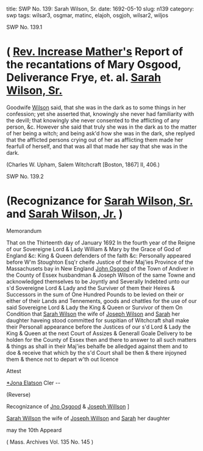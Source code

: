 title: SWP No. 139: Sarah Wilson, Sr.
date: 1692-05-10
slug: n139
category: swp
tags: wilsar3, osgmar, matinc, elajoh, osgjoh, wilsar2, wiljos




<div markdown class="doc" id="n139.1">

<div class="doc_id">SWP No. 139.1</div>


# ( [Rev. Increase Mather's](/tag/matinc.html) Report of the recantations of Mary Osgood, Deliverance Frye, et. al. [Sarah Wilson, Sr.](/tag/wilsar2.html)

Goodwife [Wilson](/tag/wilsar2.html) said, that she was in the dark as to some things in her confession; yet she asserted that, knowingly she never had familiarity with the devill; that knowingly she never consented to the afflicting of any person, &c. However she said that truly she was in the dark as to the matter of her being a witch; and being ask'd how she was in the dark, she replyed that the afflicted persons crying out of her as afflicting them made her fearfull of herself, and that was all that made her say that she was in the dark.

(Charles W. Upham, Salem Witchcraft  [Boston, 1867] II, 406.)


</div>



<div markdown class="doc" id="n139.2">

<div class="doc_id">SWP No. 139.2</div>


# (Recognizance for [Sarah Wilson, Sr.](/tag/wilsar2.html) and [Sarah Wilson, Jr.](/tag/wilsar3.html) )

Memorandum 

That on the Thirteenth day of January 1692 In the fourth year of the Reigne of our Sovereigne Lord & Lady William & Mary by the Grace of God of England &c: King & Queen defenders of the faith &c: Personally appeared before W'm Stoughton Esq'r cheife Justice of their Maj'ies Province of the Massachusets bay in New England [John Osgood](/tag/osgjoh.html) of the Town of Andiver in the County of Essex husbandman & Joseph Wilson of the same Towne and acknowledged themselves to be Joyntly and Severally Indebted unto our s'd Sovereigne Lord & Lady and the Surviver of them their Heires & Successors in the sum of One Hundred Pounds to be levied on their or  either of their Lands and Tennements, goods and chattles for the use of our said Sovereigne Lord & Lady the King & Queen or Survivor of them On Condition that [Sarah Wilson](/tag/wilsar2.html) the wife of [Joseph Wilson](/tag/wiljos.html) and [Sarah](/tag/wilsar3.html) her daughter haveing stood committed for suspitian of Witchcraft shall make their Personall appearance before the Justices of our s'd Lord & Lady the King & Queen at the next Court of Assizes & Generall Goale Delivery to be holden for the County of Essex then and there to answer to all such matters & things as shall in their Maj'ies behalfe be alledged against them and to doe & receive that which by the s'd Court shall be then & there injoyned them & thence not to depart w'th out licence

Attest 

[*Jona Elatson](/tag/elajoh.html) Cler --

(Reverse) 

Recognizance of [Jno Osgood](/tag/osgjoh.html) & [Joseph Willson](/tag/wiljos.html) ]

[Sarah Willson](/tag/wilsar2.html) the wife of [Joseph Willson](/tag/wiljos.html) and [Sarah](/tag/wilsar3.html) her daughter

may the 10th Appeard

( Mass. Archives Vol. 135 No. 145 )


</div>

